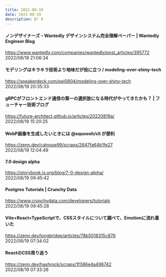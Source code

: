 ```yaml
---
title: 2022-08-19
date: 2022-08-19
description: B! 8
---
```


#### ノンデザイナーズ・Wantedly デザインシステム完全理解ペーパー | Wantedly Engineer Blog
https://www.wantedly.com/companies/wantedly/post_articles/395772<br>
2022/08/19 21:06:34<br>


#### モデリングはキラキラ技術より地味だが役に立つ / modeling-over-shiny-tech
https://speakerdeck.com/pei0804/modeling-over-shiny-tech<br>
2022/08/19 20:35:33<br>


#### gRPCがフロントエンド通信の第一の選択肢になる時代がやってきたかも？ | フューチャー技術ブログ
https://future-architect.github.io/articles/20220819a/<br>
2022/08/19 15:20:25<br>


#### WebP画像を生成したいときには @squoosh/cli が便利
https://zenn.dev/catnose99/scraps/2647fa64b1fe27<br>
2022/08/19 12:04:49<br>


#### 7.0 design alpha
https://storybook.js.org/blog/7-0-design-alpha/<br>
2022/08/19 09:45:42<br>


#### Postgres Tutorials | Crunchy Data
https://www.crunchydata.com/developers/tutorials<br>
2022/08/19 09:45:28<br>


#### Vite+React+TypeScriptで、CSSスタイルについて調べて、Emotionに流れ着いた
https://zenn.dev/longbridge/articles/78b5018315c876<br>
2022/08/19 07:34:02<br>


#### ReactのCSS周り追う
https://zenn.dev/hashrock/scraps/1f386e4a496742<br>
2022/08/19 07:33:26<br>


